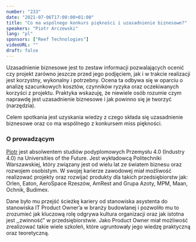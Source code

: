 ```yaml
---
number: "233"
date: "2021-07-06T17:00:00+01:00"
title: "Co ma wspólnego konkurs piękności i uzasadnienie biznesowe?"
speakers: "Piotr Arczewski"
lang: "pl"
sponsors: ["Reef Technologies"]
videoURL: ""
draft: false
---
```


Uzasadnienie biznesowe jest to zestaw informacji pozwalających ocenić czy projekt zarówno jeszcze przed jego podjęciem, jak i w trakcie realizacji jest korzystny, wykonalny i potrzebny. Ocena ta odbywa się w oparciu o analizę szacunkowych kosztów, czynników ryzyka oraz oczekiwanych korzyści z projektu. Praktyka wskazuję, że niewiele osób rozumie czym naprawdę jest uzasadnienie biznesowe i jak powinno się je tworzyć (narzędzia).

Celem spotkania jest uzyskania wiedzy z czego składa się uzasadnienie biznesowe oraz co ma wspólnego z konkursem miss piękności.


### O prowadzącym 

<a href="https://www.linkedin.com/in/piotrarczewski/" target="_blank">Piotr</a> jest absolwentem studiów podyplomowych Przemysłu 4.0 (Industry 4.0) na Universities of the Future.
Jest wykładowcą Politechniki Warszawskiej, który związany jest od wielu lat ze światem biznesu oraz rozwojem osobistym. W swojej karierze zawodowej miał możliwość realizować projekty oraz rozwijać produkty dla takich przedsiębiorstw jak: Orlen, Eaton, AeroSpace Rzeszów, AmRest and Grupa Azoty, MPM, Maan, Ochnik, Budimex.

Dane było mu przejść ścieżkę kariery od stanowiska asystenta do stanowiska IT Product Owner’a w branży budowlanej i pozwoliło mu to zrozumieć jak kluczową rolę odgrywa kultura organizacji oraz jak istotna jest ,,zwinność” w przedsiębiorstwie. Jako Product Owner miał możliwość zrealizować takie wiele szkoleń, które ugruntowały jego wiedzę praktyczną oraz teoretyczną.
